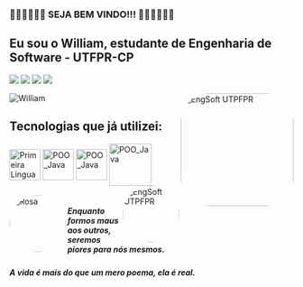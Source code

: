 ### 👏🏾👏🏾👏🏾    SEJA BEM VINDO!!!   👏🏾👏🏾👏🏾
## Eu sou o William, estudante de Engenharia de Software - UTFPR-CP
  <div> 
  
 <a href="https://www.facebook.com/william.dacruzpires/" target="_blank"><img src="https://img.shields.io/badge/Facebook-1877F2?style=for-the-badge&logo=facebook&logoColor=white"></a>
 <a href="https://instagram.com/williamcp19/" target="_blank"><img src="https://img.shields.io/badge/-Instagram-%23E4405F?style=for-the-badge&logo=instagram&logoColor=white" target="_blank"></a>
 <a href="https://www.linkedin.com/in/william-da-cruz-pires-913450207/" target="_blank"><img src="https://img.shields.io/badge/LinkedIn-0077B5?style=for-the-badge&logo=linkedin&logoColor=white"></a>
 <a href="williamcruzpires@alunos.utfpr.edu.br" target="_blank"><img src="https://img.shields.io/badge/-Gmail-%23333?style=for-the-badge&logo=gmail&logoColor=white"></a>
  
  ![William](https://github-readme-stats.vercel.app/api?username=WilliamCP19&show_icons=true&theme=algolia) 
  <img align="right" alt="EngSoft UTPFPR" height="200" style="border-radius:50px;" src="https://scontent.fldb7-1.fna.fbcdn.net/v/t1.18169-9/16473151_1019423414829214_4187315978668115680_n.jpg?_nc_cat=105&ccb=1-6&_nc_sid=09cbfe&_nc_eui2=AeHXGfJlXd8A_G0vtwmugiCmTrZT3C8rfZxOtlPcLyt9nLpKdjdM1JiuDrYHAjj6rcJMz3LAal6Ihl6BNpmMh57g&_nc_ohc=d8FJ6Urx03YAX-IfYWZ&_nc_ht=scontent.fldb7-1.fna&oh=00_AT-D0eV6XF6ycS2RfznczOBqEagUCSTGjlr-Sc-2UkdnrA&oe=62A137E3">
  
  
## Tecnologias que já utilizei:
  <img align="center" alt="Primeira Linguagem" height="55" width="55" src="https://cdn.jsdelivr.net/gh/devicons/devicon/icons/c/c-original.svg" />
  <img align="center" alt="POO_Java" height="55" width="55" src="https://cdn.jsdelivr.net/gh/devicons/devicon/icons/java/java-plain-wordmark.svg" />
  <img align="center" alt="POO_Java" height="55" width="55" src="https://cdn.jsdelivr.net/gh/devicons/devicon/icons/python/python-original-wordmark.svg" />
  <img align="center" alt="POO_Java" height="75" width="75" src="https://cdn.jsdelivr.net/gh/devicons/devicon/icons/mysql/mysql-plain-wordmark.svg" />
  <img align="right" alt="EngSoft UTPFPR" height="100" style="border-radius:50px;" src="https://play-lh.googleusercontent.com/XUWIAxTuMzOnyJbYq7CZ6UU98f0sw_dSvs-_I3-7kcHRFmVSTI1M2hlU3rREVdonb-Q"> <br> <br>
  
  <img align="left" alt="Rosa" height="100" style="border-radius:50px;" src="https://i.pinimg.com/originals/7f/43/19/7f431908180fb8d47ff4a0ffdcb8c67f.jpg">
 
  <h5> Enquanto formos maus aos outros, seremos piores para nós mesmos.
  <h5> A vida é mais do que um mero poema, ela é real.
  </div>
